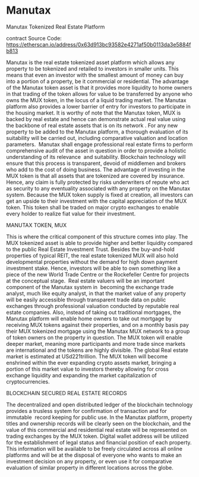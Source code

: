 # Manutax

Manutax Tokenized Real Estate Platform


contract Source Code: https://etherscan.io/address/0x63d913bc93582e4271af50b0113da3e5884fb813



Manutax is the real estate tokenized asset platform which allows any property to be tokenized and retailed to investors in smaller units. This means that even an investor with the smallest amount of money can buy into a portion of a property, be it commercial or residential. The advantage of the Manutax token asset is that it provides more liquidity to home owners in that trading of the token allows for value to be transferred by anyone who owns the MUX token, in the locus of a liquid trading market. The Manutax platform also provides a lower barrier of entry for investors to participate in the housing market. It is worthy of note that the Manutax token, MUX is backed by real estate and hence can demonstrate actual real value using the backbone of real estate assets that is on its network . For any new property to be added to the Manutax platform, a thorough evaluation of its suitability will be carried out, including comparative valuation and location parameters.  Manutax shall engage professional real estate firms to perform comprehensive audit of the asset in question in order to provide a holistic understanding of its relevance  and suitability. Blockchain technology will ensure that this process is transparent, devoid of middlemen and brokers who add to the cost of doing business. The advantage of investing in the MUX token is that all assets that are tokenized are covered by insurance. Hence, any claim is fully protected by risks underwriters of repute who act as security to any eventuality associated with any property on the Manutax system. Because the MUX token supply is fixed at creation, all investors can get an upside to their investment with the capital appreciation of the MUX token. This token shall be traded on major crypto exchanges to enable every holder to realize fiat value for their investment.    


MANUTAX TOKEN, MUX

This is where the critical component of this structure comes into play. The MUX tokenized asset is able to provide higher and better liquidity compared to the public Real Estate Investment Trust. Besides the buy-and-hold properties of typical REIT, the real estate tokenized MUX will also hold developmental properties without the demand for high down payment investment stake. Hence, investors will be able to own something like a piece of the new World Trade Centre or the Rockefeller Centre for projects at the conceptual stage.  Real estate valuers will be an important component of the Manutax system in  becoming the exchange trade analyst, much like equity analyst, in that the market value of any property will be easily accessible through transparent trade data on public exchanges through professional valuation conducted by reputable real estate companies. Also, instead of taking out traditional mortgages, the Manutax platform will enable home owners to take out mortgage by receiving MUX tokens against their properties, and on a monthly basis pay their MUX tokenized mortgage using the Manutax MUX network to a group of token owners on the property in question. The MUX token will enable deeper market, meaning more participants and more trade since markets are international and the tokens are highly divisible. The global Real estate market is estimated at USd221trillion. The MUX token will become enshrined within the ever expanding crypto assets market, bringing a portion of this market value to investors thereby allowing for cross exchange liquidity and expanding the market capitalization of cryptocurrencies. 


BLOCKCHAIN SECURED REAL ESTATE RECORDS

The decentralized and open distributed ledger of the blockchain technology provides a trusless system for confirmation of transaction and for immutable  record keeping for public use. In the Manutax platform, property titles and ownership records will be clearly seen on the blockchain, and the value of this commercial and residential real estate will be represented on trading exchanges by the MUX token. Digital wallet address will be utilized for the establishment of legal status and financial position of each property. This information will be available to be freely circulated across all online platforms and will be at the disposal of everyone who wants to make an investment decision on any property, or even use it for comparative evaluation of similar property in different locations across the globe.


